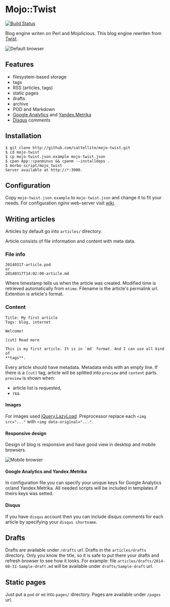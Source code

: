 # Mojo::Twist

[![Build Status](https://travis-ci.org/sattellite/mojo-twist.svg?branch=master)](https://travis-ci.org/sattellite/mojo-twist)

Blog engine writen on Perl and Mojolicious.
This blog engine rewriten from [Twist](https://github.com/vti/twist).

![Default browser](http://sattellite.me/screenshot1.png)

## Features

* filesystem-based storage
* tags
* RSS (articles, tags)
* static pages
* drafts
* archive
* POD and Markdown
* [Google Analytics](https://www.google.com/analytics/web/) and [Yandex.Metrika](https://metrika.yandex.ru/)
* [Disqus](https://disqus.com) comments

## Installation

    $ git clone http://github.com/sattellite/mojo-twist.git
    $ cd mojo-twist
    $ cp mojo-twist.json.example mojo-twist.json
    $ cpan App::cpanminus && cpanm --installdeps .
    $ morbo script/mojo_twist
    Server available at http://*:3000.

## Configuration

Copy `mojo-twist.json.example` to `mojo-twist.json` and change it to fit your needs.
For configuration *nginx* web-server visit [wiki](https://github.com/sattellite/mojo-twist/wiki).

## Writing articles

Articles by default go into `articles/` directory.

Article consists of file information and content with meta data.

### File info

    20140317-article.pod
    or
    20140317T14:02:00-article.md

Where timestamp tells us when the article was created. Modified time is retrieved automatically from `mtime`. Filename is the article's permalink url. Extention is article's format.

### Content

    Title: My first article
    Tags: blog, internet

    Welcome!

    [cut] Read more

    This is my first article. It is in `md` format. And I can use all kind of
    **tags**.

Every article should have metadata. Metadata ends with an empty line. If there is a `[cut]` tag, article will be splitted into `preview` and `content` parts. `preview` is shown when:
- article list is requested,
- rss.

#### Images

For images used [jQuery.LazyLoad](https://github.com/tuupola/jquery_lazyload/). Preprocessor replace each `<img src="..."` with `<img data-original="..."`.

#### Responsive design

Design of blog is responsive and have good view in desktop and mobile browsers.

![Mobile browser](http://sattellite.me/screenshot2.png)

#### Google Analytics and Yandex.Metrika

In configuration file you can specify your unique keys for Google Analytics or/and Yandex.Metrika.
All needed scripts will be included in templates if theirs keys was setted.

#### Disqus

If you have `disqus` account then you can include disqus comments for each article by specifying your  `disqus shortname`.

## Drafts

Drafts are available under `/drafts` url. Drafts in the `articles/drafts` directory. Only you know the title, so it is safe to put there your drafts and refresh browser to see how it looks.
For example: file `articles/drafts/2014-08-31-Sample-draft.md` will be available under `drafts/Sample-draft` url.

## Static pages

Just put a `pod` or `md` into `pages/` directory. Pages are available under `/pages` url.
